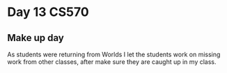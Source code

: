 # Day 13 CS570
## Make up day

As students were returning from Worlds I let the students work on missing work from other classes, after make sure they
are caught up in my class. 
